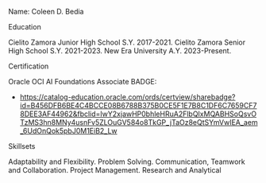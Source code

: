 Name: Coleen D. Bedia

Education

Cielito Zamora Junior High School S.Y. 2017-2021.
Cielito Zamora Senior High School S.Y. 2021-2023.
New Era University A.Y. 2023-Present.

Certification 

Oracle OCI AI Foundations Associate BADGE:

- https://catalog-education.oracle.com/ords/certview/sharebadge?id=B456DFB6BE4C4BCCE08B6788B375B0CE5F1E7B8C1DF6C7659CF78DEE3AF44962&fbclid=IwY2xjawHP0bhleHRuA2FlbQIxMQABHSoQsvOTzMS3hn8MNy4usnFv5ZLOuGV584o8TkGP_jTaOz8eQtSYmVwIEA_aem_6UdOnQok5pbJ0M1EiB2_Lw

Skillsets

Adaptability and Flexibility.
Problem Solving.
Communication, Teamwork and Collaboration.
Project Management.
Research and Analytical




<!--
**Kulin16/Kulin16** is a ✨ _special_ ✨ repository because its `README.md` (this file) appears on your GitHub profile.

Here are some ideas to get you started:

- 🔭 I’m currently working on ...
- 🌱 I’m currently learning ...
- 👯 I’m looking to collaborate on ...
- 🤔 I’m looking for help with ...
- 💬 Ask me about ...
- 📫 How to reach me: ...
- 😄 Pronouns: ...
- ⚡ Fun fact: ...
-->
